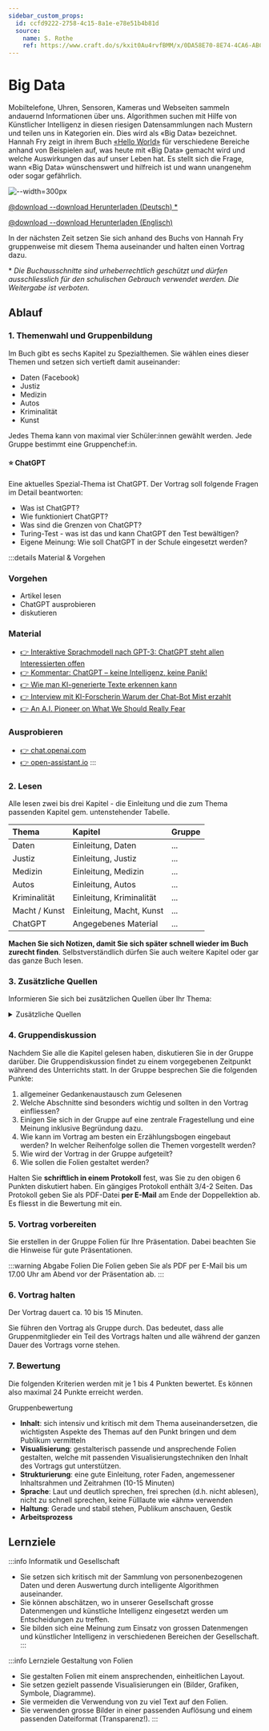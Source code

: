 ```yaml
---
sidebar_custom_props:
  id: ccfd9222-2758-4c15-8a1e-e78e51b4b81d
  source:
    name: S. Rothe
    ref: https://www.craft.do/s/kxit0Au4rvfBMM/x/0DA58E70-8E74-4CA6-ABCE-DE3B7634BA2C
---
```


# Big Data

Mobiltelefone, Uhren, Sensoren, Kameras und Webseiten sammeln andauernd Informationen über uns. Algorithmen suchen mit Hilfe von Künstlicher Intelligenz in diesen riesigen Datensammlungen nach Mustern und teilen uns in Kategorien ein. Dies wird als «Big Data» bezeichnet.
Hannah Fry zeigt in ihrem Buch [«Hello World»](https://www.chbeck.de/buehnen/hannah-fry-hello-world/) für verschiedene Bereiche anhand von Beispielen auf, was heute mit «Big Data» gemacht wird und welche Auswirkungen das auf unser Leben hat. Es stellt sich die Frage, wann «Big Data» wünschenswert und hilfreich ist und wann unangenehm oder sogar gefährlich.

![--width=300px](images/book-cover_hannah-fry_hello-world.jpeg)

[@download --download Herunterladen (Deutsch) \*](https://erzbe-my.sharepoint.com/:b:/g/personal/balthasar_hofer_gbsl_ch/Ef6zr_CP9kdNlGNj5ABP_DUBMkbxk7ptsspnIhkqVhNgtg?e=xIIKE2)

[@download --download Herunterladen (Englisch)](https://erzbe-my.sharepoint.com/:b:/g/personal/balthasar_hofer_gbsl_ch/ERn8JlEzHeZGrIey2zUv9xABWwCwsOH27OfxzdSpzldj3Q?e=d03G1L)

In der nächsten Zeit setzen Sie sich anhand des Buchs von Hannah Fry gruppenweise mit diesem Thema auseinander und halten einen Vortrag dazu.

\* *Die Buchausschnitte sind urheberrechtlich geschützt und dürfen ausschliesslich für den schulischen Gebrauch verwendet werden. Die Weitergabe ist verboten.*

## Ablauf
### 1. Themenwahl und Gruppenbildung

Im Buch gibt es sechs Kapitel zu Spezialthemen. Sie wählen eines dieser Themen und setzen sich vertieft damit auseinander:

- Daten (Facebook)
- Justiz
- Medizin
- Autos
- Kriminalität
- Kunst

Jedes Thema kann von maximal vier Schüler:innen gewählt werden. Jede Gruppe bestimmt eine Gruppenchef:in.

#### ⭐ ChatGPT

Eine aktuelles Spezial-Thema ist ChatGPT. Der Vortrag soll folgende Fragen im Detail beantworten:

- Was ist ChatGPT?
- Wie funktioniert ChatGPT?
- Was sind die Grenzen von ChatGPT?
- Turing-Test - was ist das und kann ChatGPT den Test bewältigen?
- Eigene Meinung: Wie soll ChatGPT in der Schule eingesetzt werden?

:::details Material & Vorgehen
### Vorgehen
- Artikel lesen
- ChatGPT ausprobieren
- diskutieren

### Material
- [👉 Interaktive Sprachmodell nach GPT-3: ChatGPT steht allen Interessierten offen](https://www.heise.de/news/Interaktives-Sprachmodell-nach-GPT-3-ChatGPT-steht-allen-Interessierten-offen-7364694.html)
- [👉 Kommentar: ChatGPT – keine Intelligenz, keine Panik!](https://www.heise.de/meinung/Kommentar-zu-ChatGPT-Keine-Intelligenz-keine-Panik-7392906.html)
- [👉 Wie man KI-generierte Texte erkennen kann](https://www.heise.de/hintergrund/Wie-man-KI-generierte-Texte-erkennen-kann-7434812.html)
- [👉 Interview mit KI-Forscherin Warum der Chat-Bot Mist erzahlt](https://erzbe-my.sharepoint.com/:b:/g/personal/balthasar_hofer_gbsl_ch/EbLVT1S-ttpIt0frqG95QgkBMPGiyGAO0TKjS74zzVtcqA?e=qOUEbI)
- [👉 An A.I. Pioneer on What We Should Really Fear](https://erzbe-my.sharepoint.com/:b:/g/personal/balthasar_hofer_gbsl_ch/EWVq7NbTYh1OkZ3kAtgWlsIBasSy4NQdfn3CrNbWBHGJzw?e=Ol01Ql)

### Ausprobieren
- [👉 chat.openai.com](https://chat.openai.com/auth/login)
- [👉 open-assistant.io](https://open-assistant.io/de)
:::

### 2. Lesen
Alle lesen zwei bis drei Kapitel - die Einleitung und die zum Thema passenden Kapitel gem. untenstehender Tabelle.

<div className="slim-table">

| Thema         | Kapitel                  | Gruppe                      |
| :------------ | :----------------------- | :-------------------------- |
| Daten         | Einleitung, Daten        | ... |
| Justiz        | Einleitung, Justiz       | ... |
| Medizin       | Einleitung, Medizin      | ... |
| Autos         | Einleitung, Autos        | ... |
| Kriminalität  | Einleitung, Kriminalität | ... |
| Macht / Kunst | Einleitung, Macht, Kunst | ... |
| ChatGPT | Angegebenes Material | ... |
</div>

**Machen Sie sich Notizen, damit Sie sich später schnell wieder im Buch zurecht finden**. Selbstverständlich dürfen Sie auch weitere Kapitel oder gar das ganze Buch lesen.

### 3. Zusätzliche Quellen
Informieren Sie sich bei zusätzlichen Quellen über Ihr Thema:

<details><summary>Zusätzliche Quellen</summary>

#### Allgemein
- https://www.heise.de/hintergrund/Automatische-Ungerechtigkeit-fuer-einen-ganzen-Jahrgang-britischer-Schueler-4984692.html

#### 1. Daten
- https://www.deutschlandfunk.de/alles-unter-kontrolle-chinas-intelligenter-schule-entgeht.680.de.html?dram:article_id=438868
- https://netzpolitik.org/2014/algorithmen-allmaechtig-freiheit-in-den-zeiten-der-statistik/
- https://www.srf.ch/news/schweiz/automatische-gesichtserkennung-wir-muessen-vorsichtiger-mit-unseren-fotos-umgehen
- https://www.srf.ch/news/wirtschaft/datenauskunft-post-von-amazon-164-zip-files

#### 2. Justiz

- https://www.srf.ch/news/schweiz/datenschuetzer-raet-davon-ab-neue-fahndungs-app-sammelt-ueber-drei-milliarden-internet-fotos
- https://heise.de/-5001003
- [TV Serie: Bull](https://de.wikipedia.org/wiki/Bull_(Fernsehserie,_2016))
  - https://www.vijilent.com/real-data-scientist-reviews-tv-trial-science/

#### 3. Medizin

- https://www.datarevenue.com/de-blog/kuenstliche-intelligenz-in-der-medizin
- https://www.nzz.ch/wissenschaft/ki-in-der-medizin-hilfe-bei-einfachen-und-repetitiven-aufgaben-ld.1497525

  [NZZ-Artikel @download](https://erzbe-my.sharepoint.com/:b:/g/personal/balthasar_hofer_gbsl_ch/Ee6GsaogqrxButD8uvg7H2kBCb98H2AUM0Xsz6ymBN1FbA?e=bi5K4K)
- https://www.srf.ch/news/panorama/schlechter-datenschutz-menstruations-apps-intimste-angaben-landen-bei-facebook
- https://www.nzz.ch/meinung/ki-in-der-medizin-es-braucht-vor-allem-menschliche-intelligenz-ld.1521205

  [NZZ-Kommentar @download](https://erzbe-my.sharepoint.com/:b:/g/personal/balthasar_hofer_gbsl_ch/ETA2nUUtE_5Koq5b7LgcerMB2U1A8uODTIYklEvvgHPtzA?e=qNhaeV)

#### 4. Autos

- https://www.srf.ch/audio/regionaljournal-zuerich-schaffhausen/selbstfahrender-bus-in-neuhausen-in-unfall-verwickelt?id=11558691
- https://heise.de/-4852995

#### 5. Kriminalität

- https://geschichtedergegenwart.ch/die-pre-cops-wie-algorithmen-die-polizeiarbeit-veraendern/
- https://magazin.nzz.ch/wirtschaft/kameras-in-der-migros-datenschuetzer-greifen-ein-ld.1536443  

  [NZZ-Artikel @download](https://erzbe-my.sharepoint.com/:b:/g/personal/balthasar_hofer_gbsl_ch/ESCo9wI4-7JNvnzM_e238LwBAF-Q5qKJDqgL9obULer2BA?e=fOkpHf)
- https://youtu.be/sxRkwdDI9Yg
- https://www.srf.ch/news/panorama/automatische-gesichtserkennung-heute-im-stadion-morgen-ueberall


#### 6. Macht und Kunst

- https://srf.ch/play/tv/redirect/detail/4b6a8647-b179-4dd8-89ec-3445e01dcda5
- https://mixed.de/neue-bild-ki-zeigt-das-potenzial-riesiger-ki-modelle/
- https://abcnews.go.com/US/real-worry-ai-making-harder-spot-fake-images/story?id=98188795

#### 7. ChatGPT

- https://www.theverge.com/2023/4/19/23689879/ai-drake-song-google-youtube-fair-use

</details>

### 4. Gruppendiskussion

Nachdem Sie alle die Kapitel gelesen haben, diskutieren Sie in der Gruppe darüber. Die Gruppendiskussion findet zu einem vorgegebenen Zeitpunkt während des Unterrichts statt.
In der Gruppe besprechen Sie die folgenden Punkte:
1. allgemeiner Gedankenaustausch zum Gelesenen
2. Welche Abschnitte sind besonders wichtig und sollten in den Vortrag einfliessen?
3. Einigen Sie sich in der Gruppe auf eine zentrale Fragestellung und eine Meinung inklusive Begründung dazu.
4. Wie kann im Vortrag am besten ein Erzählungsbogen eingebaut werden? In welcher Reihenfolge sollen die Themen vorgestellt werden?
5. Wie wird der Vortrag in der Gruppe aufgeteilt?
6. Wie sollen die Folien gestaltet werden?

Halten Sie **schriftlich in einem Protokoll** fest, was Sie zu den obigen 6 Punkten diskutiert haben. Ein gängiges Protokoll enthält 3/4-2 Seiten. Das Protokoll geben Sie als PDF-Datei **per E-Mail** am Ende der Doppellektion ab. Es fliesst in die Bewertung mit ein.

### 5. Vortrag vorbereiten
Sie erstellen in der Gruppe Folien für Ihre Präsentation. Dabei beachten Sie die Hinweise für gute Präsentationen.

:::warning Abgabe Folien
Die Folien geben Sie als PDF per E-Mail bis um 17.00 Uhr am Abend vor der Präsentation ab.
:::

### 6. Vortrag halten

Der Vortrag dauert ca. 10 bis 15 Minuten.

Sie führen den Vortrag als Gruppe durch. Das bedeutet, dass alle Gruppenmitglieder ein Teil des Vortrags halten und alle während der ganzen Dauer des Vortrags vorne stehen.

### 7. Bewertung

Die folgenden Kriterien werden mit je 1 bis 4 Punkten bewertet. Es können also maximal 24 Punkte erreicht werden.

Gruppenbewertung
- **Inhalt**: sich intensiv und kritisch mit dem Thema auseinandersetzen, die wichtigsten Aspekte des Themas auf den Punkt bringen und dem Publikum vermitteln
- **Visualisierung**: gestalterisch passende und ansprechende Folien gestalten, welche mit passenden Visualisierungstechniken den Inhalt des Vortrags gut unterstützen.
- **Strukturierung**: eine gute Einleitung, roter Faden, angemessener Inhaltsrahmen und Zeitrahmen (10-15 Minuten)
- **Sprache**: Laut und deutlich sprechen,  frei sprechen (d.h. nicht ablesen), nicht zu schnell sprechen, keine Fülllaute wie «ähm» verwenden
- **Haltung**: Gerade und stabil stehen, Publikum anschauen, Gestik
- **Arbeitsprozess**


## Lernziele

:::info Informatik und Gesellschaft
- Sie setzen sich kritisch mit der Sammlung von personenbezogenen Daten und deren Auswertung durch intelligente Algorithmen auseinander.
- Sie können abschätzen, wo in unserer Gesellschaft grosse Datenmengen und künstliche Intelligenz eingesetzt werden um Entscheidungen zu treffen.
- Sie bilden sich eine Meinung zum Einsatz von grossen Datenmengen und künstlicher Intelligenz in verschiedenen Bereichen der Gesellschaft.
:::

:::info Lernziele Gestaltung von Folien
- Sie gestalten Folien mit einem ansprechenden, einheitlichen Layout.
- Sie setzen gezielt passende Visualisierungen ein (Bilder, Grafiken, Symbole, Diagramme).
- Sie vermeiden die Verwendung von zu viel Text auf den Folien.
- Sie verwenden grosse Bilder in einer passenden Auflösung und einem passenden Dateiformat (Transparenz!).
:::
